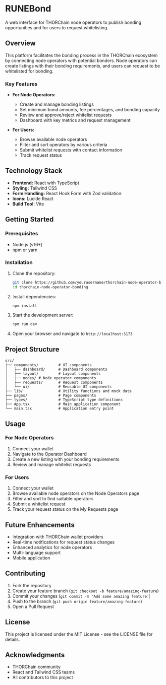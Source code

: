 # RUNEBond

A web interface for THORChain node operators to publish bonding opportunities and for users to request whitelisting.


## Overview

This platform facilitates the bonding process in the THORChain ecosystem by connecting node operators with potential bonders. Node operators can create listings with their bonding requirements, and users can request to be whitelisted for bonding.

### Key Features

- **For Node Operators:**
  - Create and manage bonding listings
  - Set minimum bond amounts, fee percentages, and bonding capacity
  - Review and approve/reject whitelist requests
  - Dashboard with key metrics and request management

- **For Users:**
  - Browse available node operators
  - Filter and sort operators by various criteria
  - Submit whitelist requests with contact information
  - Track request status

## Technology Stack

- **Frontend:** React with TypeScript
- **Styling:** Tailwind CSS
- **Form Handling:** React Hook Form with Zod validation
- **Icons:** Lucide React
- **Build Tool:** Vite

## Getting Started

### Prerequisites

- Node.js (v16+)
- npm or yarn

### Installation

1. Clone the repository:
   ```bash
   git clone https://github.com/yourusername/thorchain-node-operator-bonding.git
   cd thorchain-node-operator-bonding
   ```

2. Install dependencies:
   ```bash
   npm install
   ```

3. Start the development server:
   ```bash
   npm run dev
   ```

4. Open your browser and navigate to `http://localhost:5173`

## Project Structure

```
src/
├── components/         # UI components
│   ├── dashboard/      # Dashboard components
│   ├── layout/         # Layout components
│   ├── nodes/ # Node operator components
│   ├── requests/       # Request components
│   └── ui/             # Reusable UI components
├── lib/                # Utility functions and mock data
├── pages/              # Page components
├── types/              # TypeScript type definitions
├── App.tsx             # Main application component
└── main.tsx            # Application entry point
```

## Usage

### For Node Operators

1. Connect your wallet
2. Navigate to the Operator Dashboard
3. Create a new listing with your bonding requirements
4. Review and manage whitelist requests

### For Users

1. Connect your wallet
2. Browse available node operators on the Node Operators page
3. Filter and sort to find suitable operators
4. Submit a whitelist request
5. Track your request status on the My Requests page

## Future Enhancements

- Integration with THORChain wallet providers
- Real-time notifications for request status changes
- Enhanced analytics for node operators
- Multi-language support
- Mobile application

## Contributing

1. Fork the repository
2. Create your feature branch (`git checkout -b feature/amazing-feature`)
3. Commit your changes (`git commit -m 'Add some amazing feature'`)
4. Push to the branch (`git push origin feature/amazing-feature`)
5. Open a Pull Request

## License

This project is licensed under the MIT License - see the LICENSE file for details.

## Acknowledgments

- THORChain community
- React and Tailwind CSS teams
- All contributors to this project
